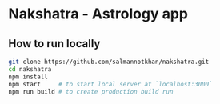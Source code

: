 # Nakshatra - Astrology app

## How to run locally

```zsh
git clone https://github.com/salmannotkhan/nakshatra.git
cd nakshatra
npm install
npm start     # to start local server at `localhost:3000`
npm run build # to create production build run
```
